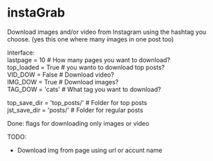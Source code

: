 # instaGrab
Download images and/or video from Instagram using the hashtag you choose. (yes this one where many images in one post too)

Interface:  
lastpage = 10       # How many pages you want to download?  
top_loaded = True   # you wanto to download top posts?  
VID_DOW = False     # Download video?  
IMG_DOW = True      # Download images?  
TAG_DOW = 'cats'   # What tag you want to download?  

top_save_dir = 'top_posts/' # Folder for top posts  
jst_save_dir = 'posts/'     # Folder for regular posts  


Done: flags for downloading only images or video  

TODO:   
- Download img from page using url or accunt name   
